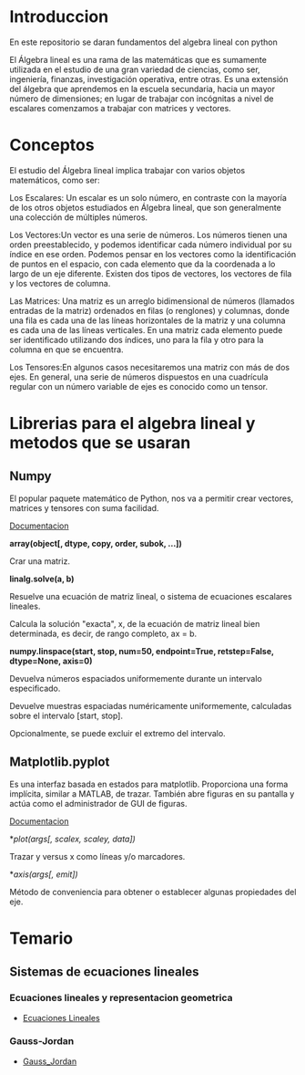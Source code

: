 # Introduccion

En este repositorio se daran fundamentos del algebra lineal con python

El Álgebra lineal es una rama de las matemáticas que es sumamente utilizada en el estudio de una gran variedad de ciencias, como ser, ingeniería, finanzas, investigación operativa, entre otras. Es una extensión del álgebra que aprendemos en la escuela secundaria, hacia un mayor número de dimensiones; en lugar de trabajar con incógnitas a nivel de escalares comenzamos a trabajar con matrices y vectores.

# Conceptos

El estudio del Álgebra lineal implica trabajar con varios objetos matemáticos, como ser:

Los Escalares: Un escalar es un solo número, en contraste con la mayoría de los otros objetos estudiados en Álgebra lineal, que son generalmente una colección de múltiples números.

Los Vectores:Un vector es una serie de números. Los números tienen una orden preestablecido, y podemos identificar cada número individual por su índice en ese orden. Podemos pensar en los vectores como la identificación de puntos en el espacio, con cada elemento que da la coordenada a lo largo de un eje diferente. Existen dos tipos de vectores, los vectores de fila y los vectores de columna.


Las Matrices: Una matriz es un arreglo bidimensional de números (llamados entradas de la matriz) ordenados en filas (o renglones) y columnas, donde una fila es cada una de las líneas horizontales de la matriz y una columna es cada una de las líneas verticales. En una matriz cada elemento puede ser identificado utilizando dos índices, uno para la fila y otro para la columna en que se encuentra. 

Los Tensores:En algunos casos necesitaremos una matriz con más de dos ejes. En general, una serie de números dispuestos en una cuadrícula regular con un número variable de ejes es conocido como un tensor.

# Librerias para el algebra lineal y metodos que se usaran

## Numpy

El popular paquete matemático de Python, nos va a permitir crear vectores, matrices y tensores con suma facilidad.

[Documentacion](https://numpy.org/doc/stable/reference/routines.html#)


**array(object[, dtype, copy, order, subok, ...])**

Crar una matriz.

**linalg.solve(a, b)**

Resuelve una ecuación de matriz lineal, o sistema de ecuaciones escalares lineales.

Calcula la solución "exacta", x, de la ecuación de matriz lineal bien determinada, es decir, de rango completo, ax = b.

**numpy.linspace(start, stop, num=50, endpoint=True, retstep=False, dtype=None, axis=0)**

Devuelva números espaciados uniformemente durante un intervalo especificado.

Devuelve muestras espaciadas numéricamente uniformemente, calculadas sobre el intervalo [start, stop].

Opcionalmente, se puede excluir el extremo del intervalo.







## Matplotlib.pyplot

Es una interfaz basada en estados para matplotlib. Proporciona una forma implícita, similar a MATLAB, de trazar. También abre figuras en su pantalla y actúa como el administrador de GUI de figuras.

[Documentacion](https://matplotlib.org/3.5.1/api/_as_gen/matplotlib.pyplot.html#)

**plot(*args[, scalex, scaley, data])**

Trazar y versus x como líneas y/o marcadores.

**axis(*args[, emit])**

Método de conveniencia para obtener o establecer algunas propiedades del eje.


# Temario

## Sistemas de ecuaciones lineales

### Ecuaciones lineales y representacion geometrica

* [Ecuaciones Lineales](./Notebooks/Ecuaciones_Lineales_Geometria.ipynb)

### Gauss-Jordan

* [Gauss_Jordan](./Notebooks/Gauss_Jordan.ipynb)






